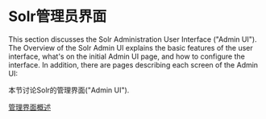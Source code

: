 # Solr管理员界面

This section discusses the Solr Administration User Interface ("Admin UI").
The Overview of the Solr Admin UI explains the basic features of the user interface, what's on the initial Admin UI
page, and how to configure the interface. In addition, there are pages describing each screen of the Admin UI:

本节讨论Solr的管理界面("Admin UI").

[管理界面概述](./admin/overview.md)